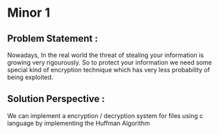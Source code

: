 # Minor 1

## Problem Statement :

Nowadays, In the real world the threat of stealing your information is growing very rigourously. So to protect your information we need some special kind of encryption technique which has very less probability of being exploited.

## Solution Perspective :

We can implement a encryption / decryption system for files using c language by implementing the Huffman Algorithm



